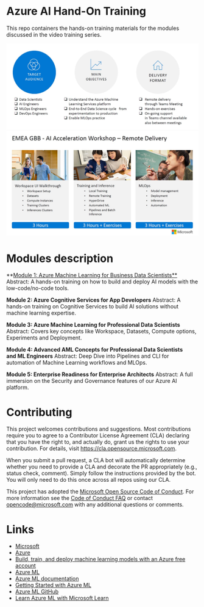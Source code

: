 # Azure AI Hand-On Training

This repo containers the hands-on training materials for the modules discussed in the video training series.

<img src="https://github.com/microsoft/azure-ai-hands-on-training/blob/main/images/img1.jpg?raw=true">
<br>
<img src="https://github.com/microsoft/azure-ai-hands-on-training/blob/main/images/img2.jpg?raw=true">

# Modules description
**[Module 1: Azure Machine Learning for Business Data Scientists**](https://github.com/microsoft/azure-ai-hands-on-training/tree/main/module-01)
Abstract: A hands-on training on how to build and deploy AI models with the low-code/no-code tools.

**Module 2: Azure Cognitive Services for App Developers**
Abstract: A hands-on training on Cognitive Services to build AI solutions without machine learning expertise.

**Module 3: Azure Machine Learning for Professional Data Scientists**
Abstract: Covers key concepts like Workspace, Datasets, Compute options, Experiments and Deployment.

**Module 4: Advanced AML Concepts for Professional Data Scientists and ML Engineers**
Abstract: Deep Dive into Pipelines and CLI for automation of Machine Learning workflows and MLOps.

**Module 5: Enterprise Readiness for Enterprise Architects**
Abstract: A full immersion on the Security and Governance features of our Azure AI platform.

# Contributing

This project welcomes contributions and suggestions.  Most contributions require you to agree to a
Contributor License Agreement (CLA) declaring that you have the right to, and actually do, grant us
the rights to use your contribution. For details, visit https://cla.opensource.microsoft.com.

When you submit a pull request, a CLA bot will automatically determine whether you need to provide
a CLA and decorate the PR appropriately (e.g., status check, comment). Simply follow the instructions
provided by the bot. You will only need to do this once across all repos using our CLA.

This project has adopted the [Microsoft Open Source Code of Conduct](https://opensource.microsoft.com/codeofconduct/).
For more information see the [Code of Conduct FAQ](https://opensource.microsoft.com/codeofconduct/faq/) or
contact [opencode@microsoft.com](mailto:opencode@microsoft.com) with any additional questions or comments.

# Links
* [Microsoft](https://microsoft.com)
* [Azure](https://azure.microsoft.com/en-us/)
* [Build, train, and deploy machine learning models with an Azure free account](https://azure.microsoft.com/en-us/free/services/machine-learning/)
* [Azure ML](https://azure.microsoft.com/en-us/services/machine-learning/)
* [Azure ML documentation](https://docs.microsoft.com/en-us/azure/machine-learning/)
* [Getting Started with Azure ML](https://docs.microsoft.com/en-us/azure/machine-learning/)
* [Azure ML GitHub](https://github.com/Azure/MachineLearningNotebooks/)
* [Learn Azure ML with Microsoft Learn](https://docs.microsoft.com/en-us/learn/browse/?products=azure&roles=data-scientist)
